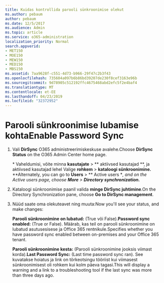 ```yaml
---
title: Kuidas kontrollida parooli sünkroonimise olekut
ms.author: pebaum
author: pebaum
ms.date: 12/5/2017
ms.audience: Admin
ms.topic: article
ms.service: o365-administration
localization_priority: Normal
search.appverid:
- MET150
- MOE150
- MEW150
- MED150
- MBS150
ms.assetid: 7aa9628f-c551-4d73-b966-29f47c2b3f43
ms.openlocfilehash: 735604a097b6b86bd39207de230f8cef3163e96b
ms.sourcegitcommit: 9d78905c512192ffc4675468abd2efc5f2e4baf4
ms.translationtype: MT
ms.contentlocale: et-EE
ms.lasthandoff: 04/23/2019
ms.locfileid: "32372952"
---
```

# <a name="enable-password-sync"></a><span data-ttu-id="f3f4d-102">Parooli sünkroonimise lubamise kohta</span><span class="sxs-lookup"><span data-stu-id="f3f4d-102">Enable Password Sync</span></span>

1.  <span data-ttu-id="f3f4d-103">Vali **DirSync** O365 administreerimiskeskuse avalehe.</span><span class="sxs-lookup"><span data-stu-id="f3f4d-103">Choose **DirSync Status** on the O365 Admin Center home page.</span></span> 
    
     <span data-ttu-id="f3f4d-104">\* Vaheldumisi, võite minna **kasutajate** \> \*\* aktiivsed kasutajad \*\*, ja aktiivsed kasutajad lehel Valige **rohkem** \> **kataloogi sünkroonimine.** \*</span><span class="sxs-lookup"><span data-stu-id="f3f4d-104">\*Alternately, you can go to **Users** \> \*\* Active users \**, and on the Active users page, choose **More** \> **Directory synchronization.***</span></span> 
    
2. <span data-ttu-id="f3f4d-105">Kataloogi sünkroonimise paanil valida **minge DirSync juhtimine**.</span><span class="sxs-lookup"><span data-stu-id="f3f4d-105">On the Directory Synchronization pane, choose **Go to DirSync management**.</span></span> 
    
3. <span data-ttu-id="f3f4d-106">Nüüd saate oma olekuteavet ning muuta:</span><span class="sxs-lookup"><span data-stu-id="f3f4d-106">Now you'll see your status, and make changes:</span></span>
    
    <span data-ttu-id="f3f4d-107">**Parooli sünkroonimine on lubatud:** (True või False).</span><span class="sxs-lookup"><span data-stu-id="f3f4d-107">**Password sync enabled:** (True or False).</span></span> <span data-ttu-id="f3f4d-108">Määrab, kas teil on parooli sünkroonimine on lubatud asutusesisese ja Office 365 rentnikule.</span><span class="sxs-lookup"><span data-stu-id="f3f4d-108">Specifies whether you have password sync enabled between on-premises and your Office 365 tenant.</span></span> 
    
    <span data-ttu-id="f3f4d-109">**Parooli sünkroonimine kesta:** (Parooli sünkroonimine jooksis viimast korda).</span><span class="sxs-lookup"><span data-stu-id="f3f4d-109">**Last Password Sync:** (Last time password sync ran).</span></span> <span data-ttu-id="f3f4d-110">See kuvatakse hoiatus ja link on tõrkeotsingu tööriist kui viimasest sünkroonimisest oli rohkem kui kolm päeva tagasi.</span><span class="sxs-lookup"><span data-stu-id="f3f4d-110">This will display a warning and a link to a troubleshooting tool if the last sync was more than three days ago.</span></span> 
    

